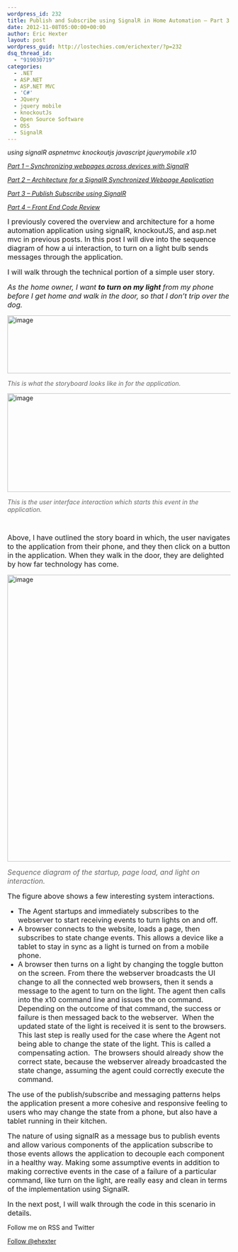 ```yaml
---
wordpress_id: 232
title: Publish and Subscribe using SignalR in Home Automation – Part 3
date: 2012-11-08T05:00:00+00:00
author: Eric Hexter
layout: post
wordpress_guid: http://lostechies.com/erichexter/?p=232
dsq_thread_id:
  - "919030719"
categories:
  - .NET
  - ASP.NET
  - ASP.NET MVC
  - 'C#'
  - JQuery
  - jquery mobile
  - knockoutJs
  - Open Source Software
  - OSS
  - SignalR
---
```

_using signalR aspnetmvc knockoutjs javascript jquerymobile x10_

_[Part 1 – Synchronizing webpages across devices with SignalR](http://lostechies.com/erichexter/2012/10/30/synchronizing-webpages-across-devices-home-automation/)_
  
_[Part 2 – Architecture for a SignalR Synchronized Webpage Application](http://lostechies.com/erichexter/2012/11/05/architecture-for-a-signalr-synchronized-webpage-application-part-2/)_
  
_[Part 3 – Publish Subscribe using SignalR](http://lostechies.com/erichexter/2012/11/08/publish-and-subscribe-using-signalr-in-home-automation-part-3/)_
  
_[Part 4 – Front End Code Review](http://lostechies.com/erichexter/2012/11/12/code-review-of-a-publishsubscribe-architecture-using-signalr-in-home-automation-part-4/)_

<span style="font-size: medium;">I previously covered the overview and architecture for a home automation application using signalR, knockoutJS, and asp.net mvc in previous posts. In this post I will dive into the sequence diagram of how a ui interaction, to turn on a light bulb sends messages through the application.</span>

<span style="font-size: medium;">I will walk through the technical portion of a simple user story.</span>

_<span style="font-size: medium;">As the home owner, I want <strong>to turn on my light</strong> from my phone before I get home and walk in the door, so that I don’t trip over the dog.</span>_

[<img style="background-image: none; padding-left: 0px; padding-right: 0px; display: inline; padding-top: 0px; border: 0px;" title="image" src="http://lostechies.com/content/erichexter/uploads/2012/11/image_thumb2.png" alt="image" width="560" height="131" border="0" />](http://lostechies.com/content/erichexter/uploads/2012/11/image2.png)

_<span style="color: #666666;">This is what the storyboard looks like in for the application.</span>_

[<img style="background-image: none; padding-left: 0px; padding-right: 0px; display: inline; padding-top: 0px; border: 0px;" title="image" src="http://lostechies.com/content/erichexter/uploads/2012/11/image_thumb3.png" alt="image" width="580" height="223" border="0" />](http://lostechies.com/content/erichexter/uploads/2012/11/image3.png)

_<span style="color: #666666;">This is the user interface interaction which starts this event in the application.</span>_

&nbsp;

<span style="font-size: medium;">Above, I have outlined the story board in which, the user navigates to the application from their phone, and they then click on a button in the application. When they walk in the door, they are delighted by how far technology has come.</span>

[<img style="background-image: none; padding-left: 0px; padding-right: 0px; display: inline; padding-top: 0px; border: 0px;" title="image" src="http://lostechies.com/content/erichexter/uploads/2012/11/image_thumb4.png" alt="image" width="551" height="648" border="0" />](http://lostechies.com/content/erichexter/uploads/2012/11/image4.png)

<span style="color: #666666; font-size: medium;"><em>Sequence diagram of the startup, page load, and light on interaction.</em></span>

<span style="font-size: medium;">The figure above shows a few interesting system interactions. </span>

  * <span style="font-size: medium;">The Agent startups and immediately subscribes to the webserver to start receiving events to turn lights on and off.</span>
  * <span style="font-size: medium;">A browser connects to the website, loads a page, then subscribes to state change events. This allows a device like a tablet to stay in sync as a light is turned on from a mobile phone.</span>
  * <span style="font-size: medium;">A browser then turns on a light by changing the toggle button on the screen. From there the webserver broadcasts the UI change to all the connected web browsers, then it sends a message to the agent to turn on the light. The agent then calls into the x10 command line and issues the on command.  Depending on the outcome of that command, the success or failure is then messaged back to the webserver.  When the updated state of the light is received it is sent to the browsers. This last step is really used for the case where the Agent not being able to change the state of the light. This is called a compensating action.  The browsers should already show the correct state, because the webserver already broadcasted the state change, assuming the agent could correctly execute the command.</span>

<span style="font-size: medium;">The use of the publish/subscribe and messaging patterns helps the application present a more cohesive and responsive feeling to users who may change the state from a phone, but also have a tablet running in their kitchen.</span>

<span style="font-size: medium;">The nature of using signalR as a message bus to publish events and allow various components of the application subscribe to those events allows the application to decouple each component in a healthy way. Making some assumptive events in addition to making corrective events in the case of a failure of a particular command, like turn on the light, are really easy and clean in terms of the implementation using SignalR.</span>

<span style="font-size: medium;">In the next post, I will walk through the code in this scenario in details.</span>

Follow me on RSS and Twitter
  
<a href="https://twitter.com/ehexter" style="float:left;valign:top" class="twitter-follow-button" data-show-count="false" data-size="large">Follow @ehexter</a><a style="float:left" href="https://feeds.feedburner.com/EricHexter" title="Subscribe to my feed" rel="alternate" type="application/rss+xml"><img src="https://www.feedburner.com/fb/images/pub/feed-icon32x32.png" alt="" style="border:0;padding-right:10px" /></a>